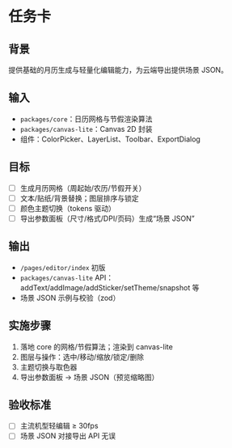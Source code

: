 # 任务卡

## 背景
提供基础的月历生成与轻量化编辑能力，为云端导出提供场景 JSON。

## 输入
- `packages/core`：日历网格与节假渲染算法
- `packages/canvas-lite`：Canvas 2D 封装
- 组件：ColorPicker、LayerList、Toolbar、ExportDialog

## 目标
- [ ] 生成月历网格（周起始/农历/节假开关）
- [ ] 文本/贴纸/背景替换；图层排序与锁定
- [ ] 颜色主题切换（tokens 驱动）
- [ ] 导出参数面板（尺寸/格式/DPI/页码）生成“场景 JSON”

## 输出
- `/pages/editor/index` 初版
- `packages/canvas-lite` API：addText/addImage/addSticker/setTheme/snapshot 等
- 场景 JSON 示例与校验（zod）

## 实施步骤
1. 落地 core 的网格/节假算法；渲染到 canvas-lite
2. 图层与操作：选中/移动/缩放/锁定/删除
3. 主题切换与取色器
4. 导出参数面板 → 场景 JSON（预览缩略图）

## 验收标准
- [ ] 主流机型轻编辑 ≥ 30fps
- [ ] 场景 JSON 对接导出 API 无误
